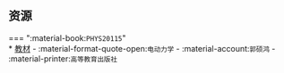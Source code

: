 ## 资源  
=== ":material-book:`PHYS20115`"  
    * [教材](https://api.mir6.com/api/lanzou?url=https://cqu-openlib.lanzout.com/iPS8n2o4owtg&down=true) - :material-format-quote-open:`电动力学` - :material-account:`郭硕鸿` - :material-printer:`高等教育出版社`  
